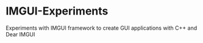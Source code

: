 # IMGUI-Experiments
Experiments with IMGUI framework to create GUI applications with C++ and Dear IMGUI
